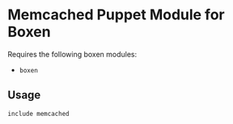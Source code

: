 # Memcached Puppet Module for Boxen

Requires the following boxen modules:

* `boxen`

## Usage

```puppet
include memcached
```
